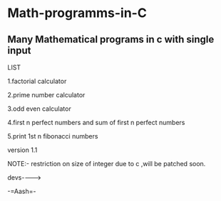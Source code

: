 # Math-programms-in-C
Many Mathematical programs in c with single input
-------------------------------------------------
LIST

1.factorial calculator

2.prime number calculator

3.odd even calculator

4.first n perfect numbers and sum of first n perfect numbers

5.print 1st n fibonacci numbers

version 1.1

NOTE:-
restriction on size of integer due to c ,will be patched soon.

devs---->

-=Aash=-
